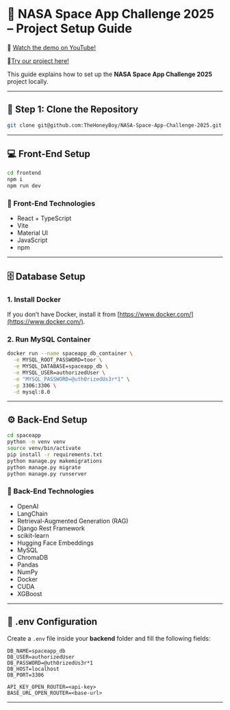 # 🚀 NASA Space App Challenge 2025 – Project Setup Guide
🎥 [Watch the demo on YouTube!](https://www.youtube.com/watch?v=FmRk3g7UnMU)

🦾[Try our project here!](https://frontend-nine-ashy-17.vercel.app/)


This guide explains how to set up the **NASA Space App Challenge 2025** project locally.

---

## 🧭 Step 1: Clone the Repository

```bash
git clone git@github.com:TheHoneyBoy/NASA-Space-App-Challenge-2025.git
```

---

## 💻 Front-End Setup

```bash
cd frontend
npm i
npm run dev
```

### 🧩 Front-End Technologies

- React + TypeScript  
- Vite  
- Material UI  
- JavaScript  
- npm

---

## 🗄️ Database Setup

### 1. Install Docker  
If you don’t have Docker, install it from [https://www.docker.com/](https://www.docker.com/).

### 2. Run MySQL Container

```bash
docker run --name spaceapp_db_container \
  -e MYSQL_ROOT_PASSWORD=toor \
  -e MYSQL_DATABASE=spaceapp_db \
  -e MYSQL_USER=authorizedUser \
  -e "MYSQL_PASSWORD=@uth0rizedUs3r*1" \
  -p 3306:3306 \
  -d mysql:8.0
```

---

## ⚙️ Back-End Setup

```bash
cd spaceapp
python -m venv venv
source venv/bin/activate
pip install -r requirements.txt
python manage.py makemigrations
python manage.py migrate
python manage.py runserver
```

### 🧠 Back-End Technologies

- OpenAI  
- LangChain  
- Retrieval-Augmented Generation (RAG)  
- Django Rest Framework  
- scikit-learn  
- Hugging Face Embeddings  
- MySQL  
- ChromaDB  
- Pandas  
- NumPy  
- Docker  
- CUDA  
- XGBoost

---

## 🔐 .env Configuration

Create a `.env` file inside your **backend** folder and fill the following fields:

```env
DB_NAME=spaceapp_db
DB_USER=authorizedUser
DB_PASSWORD=@uth0rizedUs3r*1
DB_HOST=localhost
DB_PORT=3306

API_KEY_OPEN_ROUTER=<api-key>
BASE_URL_OPEN_ROUTER=<base-url>
```

---
